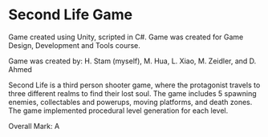 # Second Life Game

Game created using Unity, scripted in C#.
Game was created for Game Design, Development and Tools course.

Game was created by: H. Stam (myself), M. Hua, L. Xiao, M. Zeidler, and D. Ahmed

Second Life is a third person shooter game, where the protagonist travels to three different realms to find their lost soul.
The game includes 5 spawning enemies, collectables and powerups, moving platforms, and death zones.  The game implemented procedural level generation for each level.

Overall Mark: A

